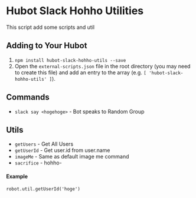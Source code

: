 # Hubot Slack Hohho Utilities

This script add some scripts and util

## Adding to Your Hubot

1. `npm install hubot-slack-hohho-utils --save`
2. Open the `external-scripts.json` file in the root directory (you may need to create this file) and add an entry to the array (e.g. `[ 'hubot-slack-hohho-utils' ]`).

## Commands

- `slack say <hogehoge>` - Bot speaks to Random Group

## Utils

- `getUsers` - Get All Users
- `getUserId` - Get user.id from user.name
- `imageMe` - Same as default image me command
- `sacrifice` - hohho-

#### Example

`robot.util.getUserId('hoge')`